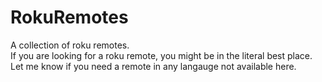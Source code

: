 # RokuRemotes
A collection of roku remotes.<br/>
If you are looking for a roku remote, you might be in the literal best place.<br/>
Let me know if you need a remote in any langauge not available here.
